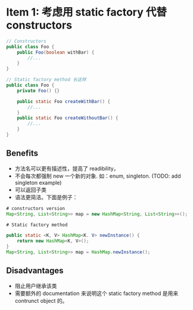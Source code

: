 # Item 1: 考虑用 static factory 代替 constructors

```java
// Constructors
public class Foo {
    public Foo(boolean withBar) {
        //...
    }
}

// Static factory method 长这样
public class Foo {
    private Foo() {}

    public static Foo createWithBar() {
        //...
    }
    public static Foo createWithoutBar() {
        //...
    }
}

```

## Benefits
+ 方法名可以更有描述性，提高了 readibility，
+ 不会每次都强制 new 一个新的对象. 如：enum, singleton. (TODO: add singleton example)
+ 可以返回子类
+ 语法更简洁。下面是例子：

```java
# constructors version
Map<String, List<String>> map = new HashMap<String, List<String>>();

# Static factory method

public static <K, V> HashMap<K. V> newInstance() {
    return new HashMap<K, V>();
}
Map<String, List<String>> map = HashMap.newInstance();
```

## Disadvantages
+ 阻止用户继承该类
+ 需要额外的 documentation 来说明这个 static factory method 是用来 contrunct object 的。

